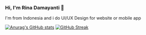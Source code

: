 ### Hi, I'm Rina Damayanti 👋

I'm from Indonesia and i do UI/UX Design for website or mobile app

[![Anurag's GitHub stats](https://github-readme-stats.vercel.app/api?username=rinadamayanti)](https://github.com/anuraghazra/github-readme-stats)
[![GitHub Streak](https://streak-stats.demolab.com?user=rinadamayanti&theme=buefy)](https://git.io/streak-stats)
